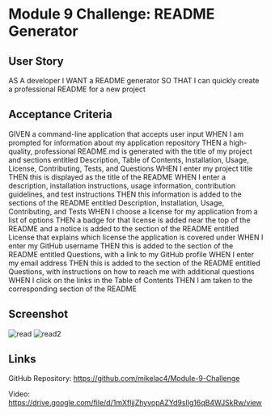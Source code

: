 # Module 9 Challenge: README Generator

## User Story

AS A developer
I WANT a README generator
SO THAT I can quickly create a professional README for a new project

## Acceptance Criteria

GIVEN a command-line application that accepts user input
WHEN I am prompted for information about my application repository
THEN a high-quality, professional README.md is generated with the title of my project and sections entitled Description, Table of Contents, Installation, Usage, License, Contributing, Tests, and Questions
WHEN I enter my project title
THEN this is displayed as the title of the README
WHEN I enter a description, installation instructions, usage information, contribution guidelines, and test instructions
THEN this information is added to the sections of the README entitled Description, Installation, Usage, Contributing, and Tests
WHEN I choose a license for my application from a list of options
THEN a badge for that license is added near the top of the README and a notice is added to the section of the README entitled License that explains which license the application is covered under
WHEN I enter my GitHub username
THEN this is added to the section of the README entitled Questions, with a link to my GitHub profile
WHEN I enter my email address
THEN this is added to the section of the README entitled Questions, with instructions on how to reach me with additional questions
WHEN I click on the links in the Table of Contents
THEN I am taken to the corresponding section of the README

## Screenshot

![read](https://user-images.githubusercontent.com/112447725/214721834-02380ca4-89d4-4e1b-a5ac-4519652e355f.png)
![read2](https://user-images.githubusercontent.com/112447725/214721847-fa47b691-6880-4ed2-8e45-2e9d6257f2d0.png)


## Links

GitHub Repository: https://github.com/mikelac4/Module-9-Challenge

Video: https://drive.google.com/file/d/1mXfIjjZhyvopAZYd9sIlg16qB4WJSkRw/view
